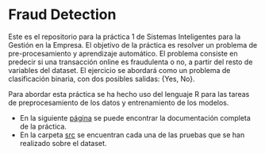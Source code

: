 # Fraud Detection

Este es el repositorio para la práctica 1 de Sistemas Inteligentes para la Gestión en la Empresa. El objetivo de la práctica es resolver un problema de pre-procesamiento y aprendizaje automático. El problema consiste en predecir si una transacción online es fraudulenta o no, a partir del resto de variables del dataset. El ejercicio se abordará como un problema de clasificación binaria, con dos posibles salidas: {Yes, No}.

Para abordar esta práctica se ha hecho uso del lenguaje R para las tareas de preprocesamiento de los datos y entrenamiento de los modelos.

- En la siguiente [página][link_P1_SIGE_html] se puede encontrar la documentación completa de la práctica.
- En la carpeta [src][link_src] se encuentran cada una de las pruebas que se han realizado sobre el dataset.

[link_P1_SIGE_html]:https://ibe16.github.io/sige-fraudDetection/P1_SIGE.html
[link_src]:https://github.com/ibe16/sige-fraudDetection/tree/main/src
